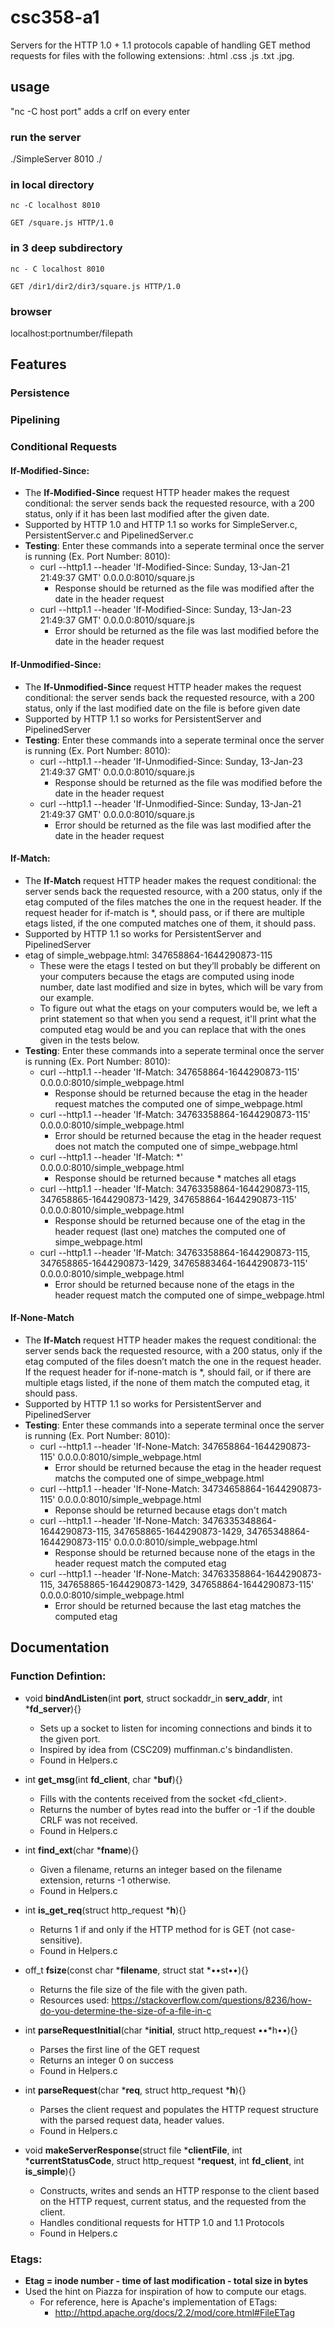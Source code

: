 # csc358-a1

Servers for the HTTP 1.0 + 1.1 protocols capable of handling GET method requests for files with the following extensions: .html .css .js .txt .jpg. 


## usage
"nc -C host port" adds a crlf on every enter

### run the server
./SimpleServer 8010 ./
  
### in local directory 
```
nc -C localhost 8010

GET /square.js HTTP/1.0
```
### in 3 deep subdirectory 
```
nc - C localhost 8010

GET /dir1/dir2/dir3/square.js HTTP/1.0
```

### browser
localhost:portnumber/filepath

## Features

### Persistence
### Pipelining


### Conditional Requests

#### **If-Modified-Since**: 
* The **If-Modified-Since** request HTTP header makes the request conditional: the server sends back the requested resource, with a 200 status, only if it has been last modified after the given date. 
* Supported by HTTP 1.0 and HTTP 1.1 so works for SimpleServer.c, PersistentServer.c and PipelinedServer.c
* **Testing**: Enter these commands into a seperate terminal once the server is running (Ex. Port Number: 8010):
    * curl --http1.1 --header 'If-Modified-Since: Sunday, 13-Jan-21 21:49:37 GMT' 0.0.0.0:8010/square.js
        * Response should be returned as the file was modified after the date in the header request
    * curl --http1.1 --header 'If-Modified-Since: Sunday, 13-Jan-23 21:49:37 GMT' 0.0.0.0:8010/square.js
        * Error should be returned as the file was last modified before the date in the header request

#### **If-Unmodified-Since**: 
* The **If-Unmodified-Since** request HTTP header makes the request conditional: the server sends back the requested resource, with a 200 status, only if the last modified date on the file is before given date
* Supported by HTTP 1.1 so works for PersistentServer and PipelinedServer
* **Testing**: Enter these commands into a seperate terminal once the server is running (Ex. Port Number: 8010):
    * curl --http1.1 --header 'If-Unmodified-Since: Sunday, 13-Jan-23 21:49:37 GMT' 0.0.0.0:8010/square.js
        * Response should be returned as the file was modified before the date in the header request
    * curl --http1.1 --header 'If-Unmodified-Since: Sunday, 13-Jan-21 21:49:37 GMT' 0.0.0.0:8010/square.js
        * Error should be returned as the file was last modified after the date in the header request

#### **If-Match**: 
* The **If-Match** request HTTP header makes the request conditional: the server sends back the requested resource, with a 200 status, only if the etag computed of the files matches the one in the request header. If the request header for if-match is *, should pass, or if there are multiple etags listed, if the one computed matches one of them, it should pass.
* Supported by HTTP 1.1 so works for PersistentServer and PipelinedServer
* etag of simple_webpage.html: 347658864-1644290873-115
    * These were the etags I tested on but they’ll probably be different on your computers because the etags are computed using inode number, date last modified and size in bytes, which will be vary from our example. 
    * To figure out what the etags on your computers would be, we left a print statement so that when you send a request, it'll print what the computed etag would be and you can replace that with the ones given in the tests below. 
* **Testing**: Enter these commands into a seperate terminal once the server is running (Ex. Port Number: 8010):
    * curl --http1.1 --header 'If-Match: 347658864-1644290873-115' 0.0.0.0:8010/simple_webpage.html
        * Response should be returned because the etag in the header request matches the computed one of simpe_webpage.html
    * curl --http1.1 --header 'If-Match: 34763358864-1644290873-115' 0.0.0.0:8010/simple_webpage.html
        * Error should be returned because the etag in the header request does not match the computed one of simpe_webpage.html
    * curl --http1.1 --header 'If-Match: *' 0.0.0.0:8010/simple_webpage.html
        * Response should be returned because * matches all etags
    * curl --http1.1 --header 'If-Match: 34763358864-1644290873-115, 347658865-1644290873-1429, 347658864-1644290873-115' 0.0.0.0:8010/simple_webpage.html
        * Response should be returned because one of the etag in the header request (last one) matches the computed one of simpe_webpage.html
    * curl --http1.1 --header 'If-Match: 34763358864-1644290873-115, 347658865-1644290873-1429, 34765883464-1644290873-115' 0.0.0.0:8010/simple_webpage.html
        * Error should be returned because none of the etags in the header request match the computed one of simpe_webpage.html

#### **If-None-Match**
* The **If-Match** request HTTP header makes the request conditional: the server sends back the requested resource, with a 200 status, only if the etag computed of the files doesn’t match the one in the request header. If the request header for if-none-match is *, should fail, or if there are multiple etags listed, if the none of them match the computed etag, it should pass.
* Supported by HTTP 1.1 so works for PersistentServer and PipelinedServer
* **Testing**: Enter these commands into a seperate terminal once the server is running (Ex. Port Number: 8010):
    * curl --http1.1 --header 'If-None-Match: 347658864-1644290873-115' 0.0.0.0:8010/simple_webpage.html
        * Error should be returned because the etag in the header request matchs the computed one of simpe_webpage.html
    * curl --http1.1 --header 'If-None-Match: 34734658864-1644290873-115' 0.0.0.0:8010/simple_webpage.html
        * Reponse should be returned because etags don't match
    * curl --http1.1 --header 'If-None-Match: 3476335348864-1644290873-115, 347658865-1644290873-1429, 34765348864-1644290873-115' 0.0.0.0:8010/simple_webpage.html
        * Response should be returned because none of the etags in the header request match the computed etag
    * curl --http1.1 --header 'If-None-Match: 34763358864-1644290873-115, 347658865-1644290873-1429, 347658864-1644290873-115' 0.0.0.0:8010/simple_webpage.html
        * Error should be returned because the last etag matches the computed etag

## Documentation
### Function Defintion: 
* void **bindAndListen**(int **port**, struct sockaddr_in **serv_addr**, int ***fd_server**){}
    * Sets up a socket to listen for incoming connections and binds it to the given port.
    * Inspired by idea from (CSC209) muffinman.c's bindandlisten.
    * Found in Helpers.c

* int **get_msg**(int **fd_client**, char ***buf**){}
    * Fills <buf> with the contents received from the socket <fd_client>.
    * Returns the number of bytes read into the buffer or -1 if the double CRLF was not received.
    * Found in Helpers.c

* int **find_ext**(char ***fname**){}
    * Given a filename, returns an integer based on the filename extension, returns -1 otherwise. 
    * Found in Helpers.c

* int **is_get_req**(struct http_request ***h**){}
    * Returns 1 if and only if the HTTP method for <h> is GET (not case-sensitive).
    * Found in Helpers.c

* off_t **fsize**(const char ***filename**, struct stat *••st••){}
    * Returns the file size of the file with the given <filename> path.
    * Resources used: https://stackoverflow.com/questions/8236/how-do-you-determine-the-size-of-a-file-in-c

* int **parseRequestInitial**(char ***initial**, struct http_request ••*h••){}
    * Parses the first line of the GET request
    * Returns an integer 0 on success
    * Found in Helpers.c 

* int **parseRequest**(char ***req**, struct http_request ***h**){} 
    * Parses the client request <req> and populates the HTTP request structure with the parsed request data, header values.
    * Found in Helpers.c

* void **makeServerResponse**(struct file ***clientFile**, int ***currentStatusCode**, struct http_request ***request**, int **fd_client**, int **is_simple**){}
    * Constructs, writes and sends an HTTP response to the client based on the HTTP request, current status, and the <clientFile> requested from the client.
    * Handles conditional requests for HTTP 1.0 and 1.1 Protocols
    * Found in Helpers.c

### Etags: 
-  **Etag = inode number - time of last modification - total size in bytes**
- Used the hint on Piazza for inspiration of how to compute our etags. 
    - For reference, here is Apache's implementation of ETags:
        - http://httpd.apache.org/docs/2.2/mod/core.html#FileETag 
